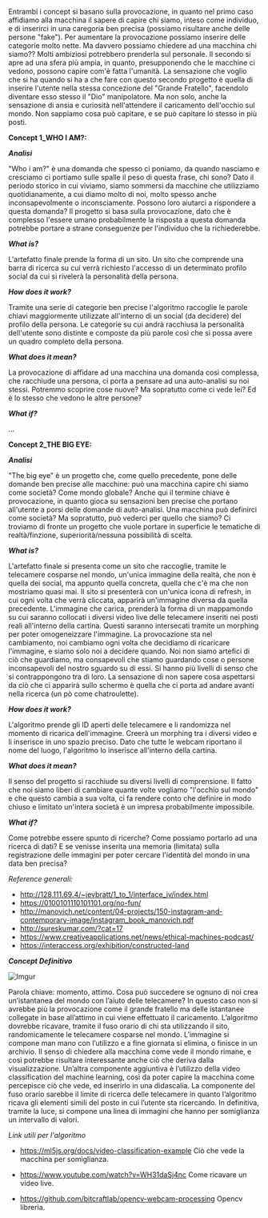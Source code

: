 Entrambi i concept si basano sulla provocazione, in quanto nel primo caso affidiamo alla macchina il sapere di capire chi siamo, inteso come individuo, e di inserirci in una caregoria ben precisa (possiamo risultare anche delle persone "fake"). Per aumentare la provocazione possiamo inserire delle categorie molto nette. Ma davvero possiamo chiedere ad una macchina chi siamo?? Molti ambiziosi potrebbero prenderla sul personale.
Il secondo si apre ad una sfera più ampia, in quanto, presupponendo che le macchine ci vedono, possono capire com'è fatta l'umanità. La sensazione che voglio che si ha quando si ha a che fare con questo secondo progetto è quella di inserire l'utente nella stessa concezione del "Grande Fratello", facendolo diventare esso stesso il "Dio" manipolatore. Ma non solo, anche la sensazione di ansia e curiosità nell'attendere il caricamento dell'occhio sul mondo. Non sappiamo cosa può capitare, e se può capitare lo stesso in più posti.


__Concept 1_WHO I AM?:__

___Analisi___

"Who i am?" è una domanda che spesso ci poniamo, da quando nasciamo e cresciamo ci portiamo sulle spalle il peso di questa frase, chi sono? 
Dato il periodo storico in cui viviamo, siamo sommersi da macchine che utilizziamo quotidianamente, a cui diamo molto di noi, molto spesso anche inconsapevolmente o inconsciamente. Possono loro aiutarci a rispondere a questa domanda?
Il progetto si basa sulla provocazione, dato che è complesso l'essere umano probabilmente la risposta a questa domanda potrebbe portare a strane conseguenze per l'individuo che la richiederebbe.

___What is?___

L'artefatto finale prende la forma di un sito. Un sito che comprende una barra di ricerca su cui verrà richiesto l'accesso di un determinato profilo social da cui si rivelerà la personalità della persona.

___How does it work?___

Tramite una serie di categorie ben precise l'algoritmo raccoglie le parole chiavi maggiormente utilizzate all'interno di un social (da decidere) del profilo della persona.
Le categorie su cui andrà racchiusa la personalità dell'utente sono distinte e composte da più parole così che si possa avere un quadro completo della persona.

___What does it mean?___

La provocazione di affidare ad una macchina una domanda così complessa, che racchiude una persona, ci porta a pensare ad una auto-analisi su noi stessi. Potremmo scoprire cose nuove? Ma sopratutto come ci vede lei? Ed è lo stesso che vedono le altre persone?

___What if?___

...

__Concept 2_THE BIG EYE:__

___Analisi___

"The big eye" è un progetto che, come quello precedente, pone delle domande ben precise alle macchine: può una macchina capire chi siamo come società? Come mondo globale?
Anche qui il termine chiave è provocazione, in quanto gioca su sensazioni ben precise che portano all'utente a porsi delle domande di auto-analisi. Una macchina può definirci come società? Ma sopratutto, può vederci per quello che siamo? 
Ci troviamo di fronte un progetto che vuole portare in superficie le tematiche di realtà/finzione, superiorità/nessuna possibilità di scelta.

___What is?___

L'artefatto finale si presenta come un sito che raccoglie, tramite le telecamere cosparse nel mondo, un'unica immagine della realtà, che non è quella dei social, ma appunto quella concreta, quella che c'è ma che non mostriamo quasi mai.
Il sito si presenterà con un'unica icona di refresh, in cui ogni volta che verrà cliccata, apparirà un'immagine diversa da quella precedente. L'immagine che carica, prenderà la forma di un mappamondo su cui saranno collocati i diversi video live delle telecamere inseriti nei posti reali all'interno della cartina. Questi saranno intersecati tramite un morphing per poter omogeneizzare l'immagine.
La provocazione sta nel cambiamento, noi cambiamo ogni volta che decidiamo di ricaricare l'immagine, e siamo solo noi a decidere quando. Noi non siamo artefici di ciò che guardiamo, ma consapevoli che stiamo guardando cose o persone inconsapevoli del nostro sguardo su di essi. Si hanno più livelli di senso che si contrappongono tra di loro. La sensazione di non sapere cosa aspettarsi da ciò che ci apparirà sullo schermo è quella che ci porta ad andare avanti nella ricerca (un pò come chatroulette).

___How does it work?___

L'algoritmo prende gli ID aperti delle telecamere e li randomizza nel momento di ricarica dell'immagine. Creerà un morphing tra i diversi video e li inserisce in uno spazio preciso. Dato che tutte le webcam riportano il nome del luogo, l'algoritmo lo inserisce all'interno della cartina.

___What does it mean?___

Il senso del progetto si racchiude su diversi livelli di comprensione. Il fatto che noi siamo liberi di cambiare quante volte vogliamo "l'occhio sul mondo" e che questo cambia a sua volta, ci fa rendere conto che definire in modo chiuso e limitato un'intera società è un impresa probabilmente impossibile. 

___What if?___

Come potrebbe essere spunto di ricerche? Come possiamo portarlo ad una ricerca di dati?
E se venisse inserita una memoria (limitata) sulla registrazione delle immagini per poter cercare l'identità del mondo in una data ben precisa?

_Reference generali:_

* http://128.111.69.4/~jevbratt/1_to_1/interface_iv/index.html  
* https://0100101110101101.org/no-fun/ 
* http://manovich.net/content/04-projects/150-instagram-and-contemporary-image/instagram_book_manovich.pdf 
* http://sureskumar.com/?cat=17 
* https://www.creativeapplications.net/news/ethical-machines-podcast/ 
* https://interaccess.org/exhibition/constructed-land 

___Concept Definitivo___

![Imgur](https://i.imgur.com/S8vfPSa.png)

Parola chiave: momento, attimo. Cosa può succedere se ognuno di noi crea un’istantanea del mondo con l’aiuto delle telecamere?
In questo caso non si avrebbe più la provocazione come il grande fratello ma delle istantanee collegate in base all’attimo in cui viene effettuato il caricamento.
L’algoritmo dovrebbe ricavare, tramite il fuso orario di chi sta utilizzando il sito, randomicamente le telecamere cosparse nel mondo. L’immagine si compone man mano con l’utilizzo e a fine giornata si elimina, o finisce in un archivio. Il senso di chiedere alla macchina come vede il mondo rimane, e così potrebbe risultare interessante anche ciò che deriva dalla visualizzazione. 
Un’altra componente aggiuntiva è l’utilizzo della video classification del machine learning, così da poter capire la macchina come percepisce ciò che vede, ed inserirlo in una didascalia. 
La componente del fuso orario sarebbe il limite di ricerca delle telecamere in quanto l’algoritmo ricava gli elementi simili del posto in cui l’utente sta ricercando. In definitiva, tramite la luce, si compone una linea di immagini che hanno per somiglianza un intervallo di valori.

_Link utili per l'algoritmo_

* https://ml5js.org/docs/video-classification-example 
Ciò che vede la macchina per somiglianza.

* https://www.youtube.com/watch?v=WH31daSj4nc 
Come ricavare un video live.

* https://github.com/bitcraftlab/opencv-webcam-processing 
Opencv libreria.
